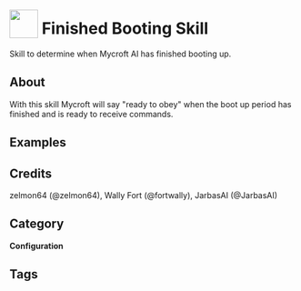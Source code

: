 # <img src='https://rawgithub.com/FortAwesome/Font-Awesome/master/advanced-options/raw-svg/solid/flag-checkered.svg' card_color='#40DBB0' width='50' height='50' style='vertical-align:bottom'/> Finished Booting Skill
Skill to determine when Mycroft AI has finished booting up.

## About 
With this skill Mycroft will say "ready to obey" when the boot up period has finished and is ready to receive commands.

## Examples 

## Credits 
zelmon64 (@zelmon64), Wally Fort (@fortwally), JarbasAI (@JarbasAI)

## Category
**Configuration**

## Tags

